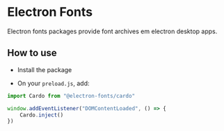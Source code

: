 # Electron Fonts

Electron fonts packages provide font archives em electron desktop apps.

## How to use

* Install the package

* On your `preload.js`, add:

```ts
import Cardo from "@electron-fonts/cardo"

window.addEventListener("DOMContentLoaded", () => {
    Cardo.inject()
})
```